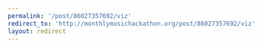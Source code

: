 ```yaml
---
permalink: '/post/86027357692/viz'
redirect_to: 'http://monthlymusichackathon.org/post/86027357692/viz'
layout: redirect
---
```

